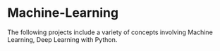 # Machine-Learning
The following projects include a variety of concepts involving Machine Learning, Deep Learning with Python.
